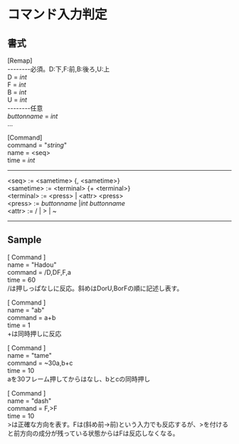 # コマンド入力判定
## 書式  
[Remap]  
--------必須。D:下,F:前,B:後ろ,U:上  
D = *int*  
F = *int*  
B = *int*  
U = *int*  
--------任意  
*buttonname* = *int*  
...  

[Command]    
command = "*string*"  
name  = \<seq>  
time = *int*  
  
***
\<seq> := \<sametime> {, \<sametime>}  
\<sametime> := \<terminal> {+ \<terminal>}  
\<terminal> := \<press> \| \<attr> \<press>  
\<press> := *buttonname* |*int* *buttonname*  
\<attr> := /  |  >  |  ~  

***

## Sample
[ Command ]  
name = "Hadou"  
command   = /D,DF,F,a  
time = 60  
/は押しっぱなしに反応。斜めはDorU,BorFの順に記述し表す。   

[ Command ]  
name = "ab"  
command = a+b  
time = 1  
+は同時押しに反応  

[ Command ]   
name = "tame"  
command   = ~30a,b+c  
time = 10  
aを30フレーム押してからはなし、bとcの同時押し  

[ Command ]   
name = "dash"  
command   = F,\>F  
time = 10  
\>は正確な方向を表す。Fは(斜め前->前)という入力でも反応するが、>を付けると前方向の成分が残っている状態からはFは反応しなくなる。
